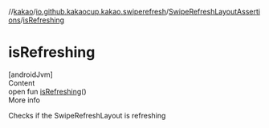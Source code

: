 //[kakao](../../../index.md)/[io.github.kakaocup.kakao.swiperefresh](../index.md)/[SwipeRefreshLayoutAssertions](index.md)/[isRefreshing](is-refreshing.md)



# isRefreshing  
[androidJvm]  
Content  
open fun [isRefreshing](is-refreshing.md)()  
More info  


Checks if the SwipeRefreshLayout is refreshing

  



